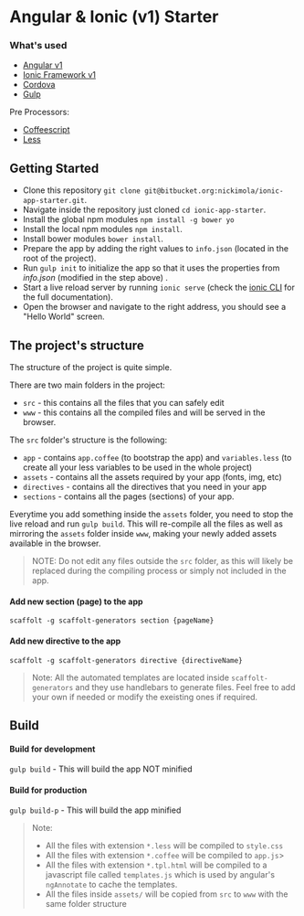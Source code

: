 # Angular & Ionic (v1) Starter 

### What's used
* [Angular v1](https://angularjs.org/)
* [Ionic Framework v1](http://ionicframework.com/docs/v1/)
* [Cordova](https://cordova.apache.org/)
* [Gulp](http://gulpjs.com/)

Pre Processors:
* [Coffeescript](http://coffeescript.org/)
* [Less](http://lesscss.org/)


## Getting Started
* Clone this repository `git clone git@bitbucket.org:nickimola/ionic-app-starter.git`.
* Navigate inside the repository just cloned `cd ionic-app-starter`.
* Install the global npm modules `npm install -g bower yo`
* Install the local npm modules `npm install`.
* Install bower modules `bower install`.
* Prepare the app by adding the right values to `info.json` (located in the root of the project).
* Run `gulp init` to initialize the app so that it uses the properties from _info.json_ (modified in the step above) .
* Start a live reload server by running `ionic serve` (check the [ionic CLI](https://ionicframework.com/docs/cli/#commands) for the full documentation).
* Open the browser and navigate to the right address, you should see a "Hello World" screen.

## The project's structure
The structure of the project is quite simple.

There are two main folders in the project:
* `src` - this contains all the files that you can safely edit
* `www` - this contains all the compiled files and will be served in the browser.

The `src` folder's structure is the following:

* `app` - contains `app.coffee` (to bootstrap the app) and `variables.less` (to create all your less variables to be used in the whole project)
* `assets` - contains all the assets required by your app (fonts, img, etc)
* `directives` - contains all the directives that you need in your app 
* `sections` - contains all the pages (sections) of your app.

Everytime you add something inside the `assets` folder, you need to stop the live reload and run `gulp build`. This will re-compile all the files as well as mirroring the `assets` folder inside `www`, making your newly added assets available in the browser.

> NOTE: Do not edit any files outside the `src` folder, as this will likely be replaced during the compiling process or simply not included in the app.

#### Add new section (page) to the app

`scaffolt -g scaffolt-generators section {pageName}`

#### Add new directive to the app

`scaffolt -g scaffolt-generators directive {directiveName}`

> Note: All the automated templates are located inside `scaffolt-generators` and they use handlebars to generate files. Feel free to add your own if needed or modify the exeisting ones if required.

## Build
#### Build for development
`gulp build` - This will build the app NOT minified

#### Build for production
`gulp build-p` - This will build the app minified

> Note: 
> * All the files with extension `*.less` will be compiled to `style.css`
> * All the files with extension `*.coffee` will be compiled to `app.js`> 
> * All the files with extension `*.tpl.html` will be compiled to a javascript file called `templates.js` which is used by angular's `ngAnnotate` to cache the templates.
> * All the files inside `assets/` will be copied from `src` to `www` with the same folder structure 
